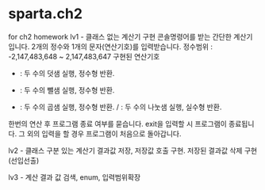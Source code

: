 # sparta.ch2
for ch2 homework
lv1 - 클래스 없는 계산기 구현
콘솔명령어를 받는 간단한 계산기입니다.
2개의 정수와 1개의 문자(연산기호)를 입력받습니다.
정수범위 : -2,147,483,648 ~ 2,147,483,647
구현된 연산기호
+ : 두 수의 덧샘 실행, 정수형 반환.
- : 두 수의 뺄샘 실행, 정수형 반환.
* : 두 수의 곱샘 실행, 정수형 반환.
/ : 두 수의 나눗샘 실행, 실수형 반환.

한번의 연산 후 프로그램 종료 여부를 묻습니다.
exit을 입력할 시 프로그램이 종료됩니다.
그 외의 입력을 할 경우 프로그램이 처음으로 돌아갑니다.

lv2 - 클래스 구분 있는 계산기
결과값 저장, 저장값 호출 구현.
저장된 결과값 삭제 구현(선입선출)

lv3 - 계산 결과 값 검색, enum, 입력범위확장
